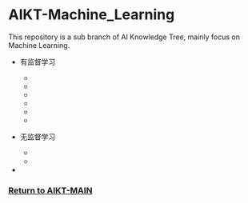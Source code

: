 # AIKT-Machine_Learning
This repository is a sub branch of AI Knowledge Tree, mainly focus on Machine Learning.

- 有监督学习
  - [决策树]: https://github.com/SFFAI-AIKT/AIKT-Machine_Learning/blob/master/AIKT-Decision_Tree.md  
  - [线性模型]: https://github.com/SFFAI-AIKT/AIKT-Machine_Learning/blob/master/AIKT-Linear_Model.md
  - [K紧邻]: https://github.com/SFFAI-AIKT/AIKT-Machine_Learning/blob/master/AIKT-KNN.md
  - [贝叶斯]: https://github.com/SFFAI-AIKT/AIKT-Machine_Learning/blob/master/AIKT-Bayes.md
  - [线性判别分析]: https://github.com/SFFAI-AIKT/AIKT-Machine_Learning/blob/master/AIKT-LDA.md
  - [图网络]: https://github.com/SFFAI-AIKT/AIKT-Machine_Learning/blob/master/AIKT-Graph_Networks.md

- 无监督学习
  - [降维]: https://github.com/SFFAI-AIKT/AIKT-Machine_Learning/blob/master/AIKT-Dimensionality_Reduction.md
  - [聚类]: https://github.com/SFFAI-AIKT/AIKT-Machine_Learning/blob/master/AIKT-Clustering.md
  
- [增强学习]: https://github.com/SFFAI-AIKT/AIKT-Machine_Learning/blob/master/AIKT-Reinforcement_Learning.md

### [Return to AIKT-MAIN](https://github.com/SFFAI-AIKT/AIKT-MAIN)
